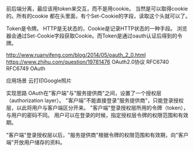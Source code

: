 

前后端分离，最应该用token来交互，而不是用cookie。
当然是可以取得cookie的。所有的cookie 都在头里面，有个Set-Cookie的字段，读取这个头就可以了。

Token是令牌。
HTTP是无状态的，Cookie是记录HTTP状态的一种手段。
浏览器会通过Set-Cookie字段获取Cookie。而Token是通过oauth认证后得到的令牌。

http://www.ruanyifeng.com/blog/2014/05/oauth_2_0.html
https://www.zhihu.com/question/19781476
OAuth2.0协议 RFC6740  RFC6749
OAuth




应用场景
云打印Google照片


实现思路
OAuth在"客户端"与"服务提供商"之间，设置了一个授权层（authorization layer）。
"客户端"不能直接登录"服务提供商"，只能登录授权层，以此将用户与客户端区分开来。
        "客户端"登录授权层所用的令牌（token），与用户的密码不同。
        用户可以在登录的时候，指定授权层令牌的权限范围和有效期。

"客户端"登录授权层以后，"服务提供商"根据令牌的权限范围和有效期，向"客户端"开放用户储存的资料。